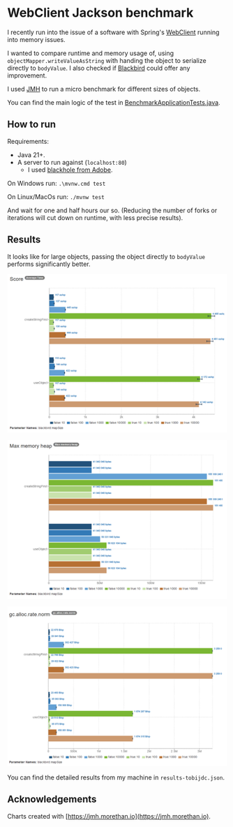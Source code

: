 # WebClient Jackson benchmark

I recently run into the issue of a software with Spring's [WebClient](https://docs.spring.io/spring-framework/reference/web/webflux-webclient.html) running into memory issues.

I wanted to compare runtime and memory usage of, using `objectMapper.writeValueAsString` with handing the object to serialize directly to `bodyValue`.
I also checked if [Blackbird](https://github.com/FasterXML/jackson-modules-base/tree/2.19/blackbird) could offer any improvement.

I used [JMH](https://github.com/openjdk/jmh) to run a micro benchmark for different sizes of objects.

You can find the main logic of the test in [BenchmarkApplicationTests.java](src/test/java/com/tobijdc/webclient/benchmark/BenchmarkApplicationTests.java).

## How to run

Requirements:

* Java 21+.
* A server to run against (`localhost:80`)
  * I used [blackhole from Adobe](https://github.com/adobe/blackhole).

On Windows run: `.\mvnw.cmd test`

On Linux/MacOs run: `./mvnw test`

And wait for one and half hours our so. (Reducing the number of forks or iterations will cut down on runtime, with less precise results).

## Results

It looks like for large objects, passing the object directly to `bodyValue` performs significantly better.

![Result Chart - Time per operation](.images/result-time-per-operation.png)

![Result Chart - Max heap memory](.images/result-max-heap-memory.png)

![Result Chart - Gc allocation rate, normalized](.images/result-gc-alloc-rate-normalized.png)

You can find the detailed results from my machine in `results-tobijdc.json`.

## Acknowledgements

Charts created with [https://jmh.morethan.io](https://jmh.morethan.io).
